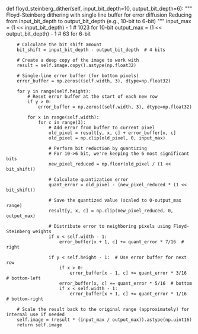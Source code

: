 def floyd_steinberg_dither(self, input_bit_depth=10, output_bit_depth=6):
        """
        Floyd-Steinberg dithering with single line buffer for error diffusion
        Reducing from input_bit_depth to output_bit_depth (e.g., 10-bit to 6-bit)
        """
        input_max = (1 << input_bit_depth) - 1  # 1023 for 10-bit
        output_max = (1 << output_bit_depth) - 1  # 63 for 6-bit

        # Calculate the bit shift amount
        bit_shift = input_bit_depth - output_bit_depth  # 4 bits

        # Create a deep copy of the image to work with
        result = self.image.copy().astype(np.float32)

        # Single-line error buffer (for bottom pixels)
        error_buffer = np.zeros((self.width, 3), dtype=np.float32)

        for y in range(self.height):
            # Reset error buffer at the start of each new row
            if y > 0:
                error_buffer = np.zeros((self.width, 3), dtype=np.float32)

            for x in range(self.width):
                for c in range(3):
                    # Add error from buffer to current pixel
                    old_pixel = result[y, x, c] + error_buffer[x, c]
                    old_pixel = np.clip(old_pixel, 0, input_max)

                    # Perform bit reduction by quantizing
                    # For 10->6 bit, we're keeping the 6 most significant bits
                    new_pixel_reduced = np.floor(old_pixel / (1 << bit_shift))

                    # Calculate quantization error
                    quant_error = old_pixel - (new_pixel_reduced * (1 << bit_shift))

                    # Save the quantized value (scaled to 0-output_max range)
                    result[y, x, c] = np.clip(new_pixel_reduced, 0, output_max)

                    # Distribute error to neighboring pixels using Floyd-Steinberg weights
                    if x < self.width - 1:
                        error_buffer[x + 1, c] += quant_error * 7/16  # right

                    if y < self.height - 1:  # Use error buffer for next row
                        if x > 0:
                            error_buffer[x - 1, c] += quant_error * 3/16  # bottom-left
                        error_buffer[x, c] += quant_error * 5/16  # bottom
                        if x < self.width - 1:
                            error_buffer[x + 1, c] += quant_error * 1/16  # bottom-right

        # Scale the result back to the original range (approximately) for internal use if needed
        self.image = (result * (input_max / output_max)).astype(np.uint16)
        return self.image
